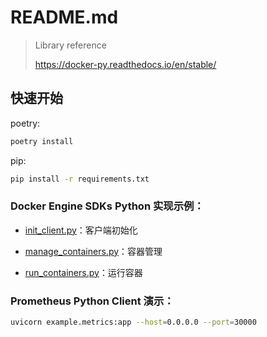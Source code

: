 # README.md

>Library reference
>
>https://docker-py.readthedocs.io/en/stable/

## 快速开始

poetry:

```bash
poetry install
```

pip:

```bash
pip install -r requirements.txt
```

### Docker Engine SDKs Python 实现示例：

* [init_client.py](https://github.com/Etuloser/py-docker-sdk-example/blob/main/example/init_client.py)：客户端初始化

* [manage_containers.py](https://github.com/Etuloser/py-docker-sdk-example/blob/main/example/manage_containers.py)：容器管理

* [run_containers.py](https://github.com/Etuloser/py-docker-sdk-example/blob/main/example/run_containers.py)：运行容器

### Prometheus Python Client 演示：

```bash
uvicorn example.metrics:app --host=0.0.0.0 --port=30000
```
